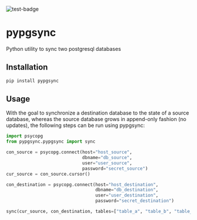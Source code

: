 ![test-badge](https://github.com/danielschweigert/pypgsync/actions/workflows/lint-and-test.yml/badge.svg)

[//]: # (![coverage-badge]&#40;https://raw.githubusercontent.com/danielschweigert/pypgsync/main/coverage-manual.svg&#41;)

# pypgsync
Python utility to sync two postgresql databases


## Installation

```bash
pip install pypgsync
```

## Usage
With the goal to synchronize a destination database to the state of a source database, whereas the 
source database grows in append-only fashion (no updates), the following steps can be run using 
pypgsync:
```python
import psycopg
from pypgsync.pypgsync import sync

con_source = psycopg.connect(host="host_source", 
                             dbname="db_source", 
                             user="user_source", 
                             password="secret_source")
cur_source = con_source.cursor()

con_destination = psycopg.connect(host="host_destination", 
                                  dbname="db_destination", 
                                  user="user_destination", 
                                  password="secret_destination")

sync(cur_source, con_destination, tables=["table_a", "table_b", "table_c"], chunk_size=100)
```